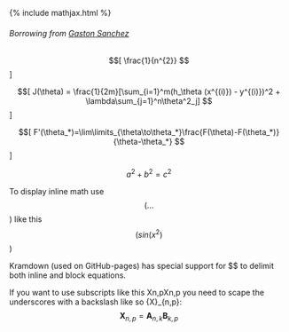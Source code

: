 {% include mathjax.html %}
###### Borrowing from [Gaston Sanchez](http://www.gastonsanchez.com/visually-enforced/opinion/2014/02/16/Mathjax-with-jekyll/)

$$[ \frac{1}{n^{2}} $$]

$$[ J(\theta) = \frac{1}{2m}[\sum_{i=1}^m(h_\theta (x^{(i)}) - y^{(i)})^2 + \lambda\sum_{j=1}^n\theta^2_j] $$]

$$[ F'(\theta_*)=\lim\limits_{\theta\to\theta_*}\frac{F(\theta)-F(\theta_*)}{\theta-\theta_*} $$]

$$a^2 + b^2 = c^2$$

To display inline math use $$( ... $$) like this $$( sin(x^2) $$)

Kramdown (used on GitHub-pages) has special support for $$ to delimit both inline and block equations.

If you want to use subscripts like this Xn,pXn,p you need to scape the underscores with a backslash like so {X}\_{n,p}:
$$ \mathbf{X}_{n,p} = \mathbf{A}_{n,k} \mathbf{B}_{k,p} $$
